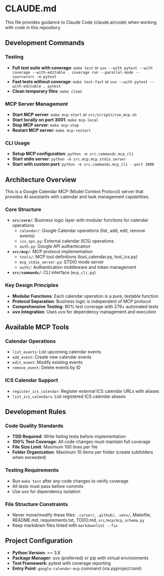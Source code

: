 # CLAUDE.md

This file provides guidance to Claude Code (claude.ai/code) when working with code in this repository.

## Development Commands

### Testing
- **Full test suite with coverage**: `make test` or `uvx --with pytest --with coverage --with-editable . coverage run --parallel-mode --source=src -m pytest`
- **Fast tests without coverage**: `make test-fast` or `uvx --with pytest --with-editable . pytest`
- **Clean temporary files**: `make clean`

### MCP Server Management
- **Start MCP server**: `make mcp-start` or `src/scripts/run_mcp.sh`
- **Start locally on port 3001**: `make mcp-local`
- **Stop MCP server**: `make mcp-stop`
- **Restart MCP server**: `make mcp-restart`

### CLI Usage
- **Setup MCP configuration**: `python -m src.commands.mcp_cli`
- **Start stdio server**: `python -m src.mcp.mcp_stdio_server`
- **Start with custom port**: `python -m src.commands.mcp_cli --port 3000`

## Architecture Overview

This is a Google Calendar MCP (Model Context Protocol) server that provides AI assistants with calendar and task management capabilities.

### Core Structure
- **`src/core/`**: Business logic layer with modular functions for calendar operations
  - `calendar/`: Google Calendar operations (list, add, edit, remove events)
  - `ics_ops.py`: External calendar (ICS) operations
  - `auth.py`: Google API authentication
- **`src/mcp/`**: MCP protocol implementation
  - `tools/`: MCP tool definitions (tool_calendar.py, tool_ics.py)
  - `mcp_stdio_server.py`: STDIO mode server
  - `auth/`: Authentication middleware and token management
- **`src/commands/`**: CLI interface (`mcp_cli.py`)

### Key Design Principles
- **Modular Functions**: Each calendar operation is a pure, testable function
- **Protocol Separation**: Business logic is independent of MCP protocol
- **Comprehensive Testing**: 90% test coverage with 279+ automated tests
- **uvx Integration**: Uses uvx for dependency management and execution

## Available MCP Tools

### Calendar Operations
- `list_events`: List upcoming calendar events
- `add_event`: Create new calendar events  
- `edit_event`: Modify existing events
- `remove_event`: Delete events by ID

### ICS Calendar Support
- `register_ics_calendar`: Register external ICS calendar URLs with aliases
- `list_ics_calendars`: List registered ICS calendar aliases

## Development Rules

### Code Quality Standards
- **TDD Required**: Write failing tests before implementation
- **100% Test Coverage**: All code changes must maintain full coverage
- **File Size Limit**: Maximum 100 lines per file
- **Folder Organization**: Maximum 10 items per folder (create subfolders when exceeded)

### Testing Requirements
- Run `make test` after any code changes to verify coverage
- All tests must pass before commits
- Use uvx for dependency isolation

### File Structure Constraints
- Never move/modify these files: `.cursor/`, `.github/`, `.venv/`, Makefile, README.md, requirements.txt, TODO.md, `src/mcp/mcp_schema.py`
- Keep markdown files linted with `markdownlint --fix`

## Project Configuration

- **Python Version**: >= 3.8
- **Package Manager**: uvx (preferred) or pip with virtual environments
- **Test Framework**: pytest with coverage reporting
- **Entry Point**: `google-calendar-mcp` command (via pyproject.toml)